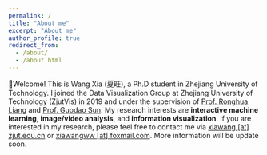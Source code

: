 ```yaml
---
permalink: /
title: "About me"
excerpt: "About me"
author_profile: true
redirect_from: 
  - /about/
  - /about.html
---
```


👋Welcome! This is Wang Xia (夏旺), a Ph.D student in Zhejiang University of Technology. 
I joined the Data Visualization Group at Zhejiang University of Technology (ZjutVis) 
in 2019 and under the supervision of [Prof. Ronghua Liang](https://scholar.google.com/citations?user=fbvnBG4AAAAJ&hl=en) 
and [Prof. Guodao Sun](https://godoorsun.org/). 
My research interests are **interactive machine learning**, **image/video analysis**, and **information visualization**. 
If you are interested in my research, please feel free to contact me via <a href="mailto:xiawang@zjut.edu.cn"> xiawang [at] zjut.edu.cn</a> or <a href="mailto:xiawangww [at] foxmail.com"> xiawangww [at] foxmail.com</a>.
More information will be update soon.